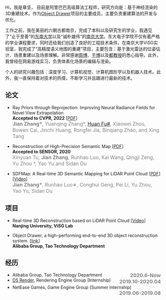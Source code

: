 
Hi，我是章坚， 目前是阿里巴巴高级算法工程师，研究方向是：基于神经渲染的3D重建技术。作为<a href="https://tech.taobao.org/objectdrawer">Object Drawer</a>项目的主要成员，主要负责重建算法的开发与优化。

工作之前，我在美丽的六朝古都南京，完成了本科以及研究生的学业，我遇见了“止于至善”的<a href="https://www.seu.edu.cn/">东南大学</a>以及“诚朴雄伟”的<a href="https://www.nju.edu.cn/">南京大学</a>。东大电子学院不仅有着严格的学业课程要求，同时还给我们创造了良好的工程技术条件。在南京大学ViSG实验室，我完成了“高精度语义地图的重建”项目，主要包含：基于激光雷达的位姿估计、场景重建以及场景理解。非常感谢<a href="https://ese.nju.edu.cn/zy/list.htm">周博</a>、<a href="https://ese.nju.edu.cn/yy/list.htm">于博</a>以及<a href="https://ese.nju.edu.cn/dsd/list.htm">都教授</a>的悉心指导。此外，我曾经在网易游戏实习，负责体素化场景的编辑与渲染。

个人的研究兴趣包括：深度学习、计算机视觉、计算机图形学以及机器人技术。此外，我一直保持着对技术的热情，不断学习并且跟进行最新的技术。

## 论文

- Ray Priors through Reprojection: Improving Neural Radiance Fields for Novel View Extrapolation <br> **Accepted to CVPR, 2022** [<a href="https://arxiv.org/abs/2205.05922">PDF</a>]<br> 
  <font color=gray size=3><b>Jian Zhang*</b>, Yuanqing Zhang*, <a href="https://hufu6371.github.io/huanfu/">Huan Fu#</a>, Xiaowei Zhou, Bowen Cai, Jinchi Huang, Rongfei Jia, Binqiang Zhao, and Xing Tang</font>
<font style="line-height:0%;"></font>

- Reconstruction of High-Precision Semantic Map [<a href="./assets/sensors-20-06264.pdf" download>PDF</a>] <br>**Accepted to SENSOR, 2020** <br> 
  <font color=gray size=3>Xinyuan Tu, <b>Jian Zhang</b>, Runhao Luo, Kai Wang, Qingji Zeng, Yu Zhou *, Yao Yu and Sidan Du</font>
<font style="line-height:0%;"></font>

- SDFMap: A Real-time 3D Semantic Mapping for LiDAR Point Cloud [<a href="./assets/iros2020.pdf" download>PDF</a>] 
  [<a href="./assets/ICRA19_0880_VI_i.mp4" download>Video</a>]<br>
  <font color=gray size=3><b>Jian Zhang*</b>, Runhao Luo∗, Conghui Geng, Pei Li, Yu Zhou, Yao Yu, Sidan Du</font>

## 项目

- Real-time 3D Reconstruction based on LiDAR Point Cloud [<a href="./assets/IROS18_0838_VI_i.mp4" download>Video</a>]<br> **Nanjing University, ViSG Lab**

- Object Drawer, a high-performing end-to-end 3D object reconstruction system. [<a href="https://tech.taobao.org/objectdrawer">link</a>] <br> **Alibaba Group, Tao Technology Department**

## 经历

<ul>
    <li>
        <div style="float:left; text-align:left">Alibaba Group, Tao Technology Department</div> 
        <div style="float:right; text-align:right"><font color=gray size=3><b>2020.6-Now</b></font></div>
    </li>
    <li>
        <div style="float:left; text-align:left"><a href="https://www.d5render.com/">D5 Render</a>, Rendering Engine Group (Internship)</div> 
        <div style="float:right; text-align:right"><font color=gray size=3><b>2019.10-2020.04</b></font></div>
    </li>
    <li>
        <div style="float:left; text-align:left">NetEase Games, Game Engine Group (Summer Internship)</div> 
        <div style="float:right; text-align:right"><font color=gray size=3><b>2019.06-2019.08</b></font></div>
    </li>
</ul>